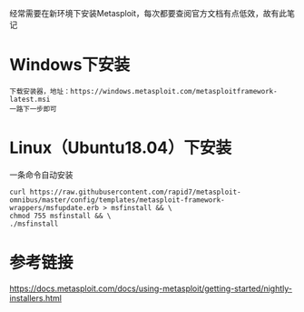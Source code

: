 经常需要在新环境下安装Metasploit，每次都要查阅官方文档有点低效，故有此笔记

# Windows下安装
```
下载安装器，地址：https://windows.metasploit.com/metasploitframework-latest.msi
一路下一步即可
```

# Linux（Ubuntu18.04）下安装
一条命令自动安装
```
curl https://raw.githubusercontent.com/rapid7/metasploit-omnibus/master/config/templates/metasploit-framework-wrappers/msfupdate.erb > msfinstall && \
chmod 755 msfinstall && \
./msfinstall
```

# 参考链接
https://docs.metasploit.com/docs/using-metasploit/getting-started/nightly-installers.html  